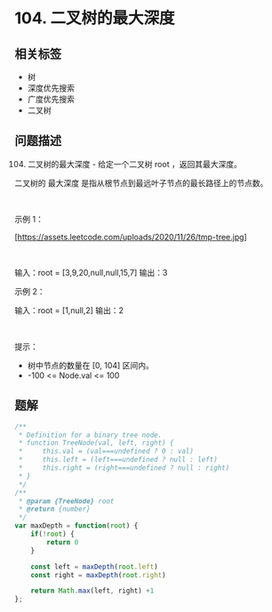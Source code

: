
# 104. 二叉树的最大深度

## 相关标签

- 树
- 深度优先搜索
- 广度优先搜索
- 二叉树

## 问题描述 

104. 二叉树的最大深度 - 给定一个二叉树 root ，返回其最大深度。

二叉树的 最大深度 是指从根节点到最远叶子节点的最长路径上的节点数。

 

示例 1：

[https://assets.leetcode.com/uploads/2020/11/26/tmp-tree.jpg]

 


输入：root = [3,9,20,null,null,15,7]
输出：3


示例 2：


输入：root = [1,null,2]
输出：2


 

提示：

 * 树中节点的数量在 [0, 104] 区间内。
 * -100 <= Node.val <= 100

## 题解


```ts
/**
 * Definition for a binary tree node.
 * function TreeNode(val, left, right) {
 *     this.val = (val===undefined ? 0 : val)
 *     this.left = (left===undefined ? null : left)
 *     this.right = (right===undefined ? null : right)
 * }
 */
/**
 * @param {TreeNode} root
 * @return {number}
 */
var maxDepth = function(root) {
    if(!root) {
        return 0
    }

    const left = maxDepth(root.left)
    const right = maxDepth(root.right)

    return Math.max(left, right) +1
};
````